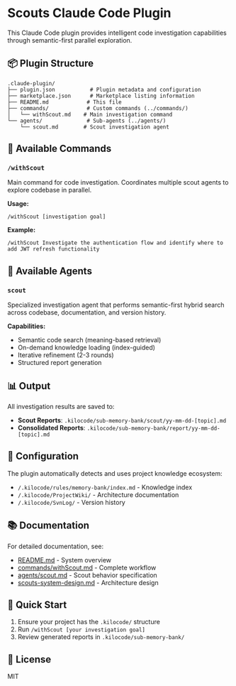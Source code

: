 # Scouts Claude Code Plugin

This Claude Code plugin provides intelligent code investigation capabilities through semantic-first parallel exploration.

## 📦 Plugin Structure

```
.claude-plugin/
├── plugin.json           # Plugin metadata and configuration
├── marketplace.json      # Marketplace listing information
├── README.md            # This file
├── commands/            # Custom commands (../commands/)
│   └── withScout.md    # Main investigation command
└── agents/              # Sub-agents (../agents/)
    └── scout.md        # Scout investigation agent
```

## 🎯 Available Commands

### `/withScout`

Main command for code investigation. Coordinates multiple scout agents to explore codebase in parallel.

**Usage:**
```
/withScout [investigation goal]
```

**Example:**
```
/withScout Investigate the authentication flow and identify where to add JWT refresh functionality
```

## 🤖 Available Agents

### `scout`

Specialized investigation agent that performs semantic-first hybrid search across codebase, documentation, and version history.

**Capabilities:**
- Semantic code search (meaning-based retrieval)
- On-demand knowledge loading (index-guided)
- Iterative refinement (2-3 rounds)
- Structured report generation

## 📊 Output

All investigation results are saved to:
- **Scout Reports**: `.kilocode/sub-memory-bank/scout/yy-mm-dd-[topic].md`
- **Consolidated Reports**: `.kilocode/sub-memory-bank/report/yy-mm-dd-[topic].md`

## 🔧 Configuration

The plugin automatically detects and uses project knowledge ecosystem:
- `/.kilocode/rules/memory-bank/index.md` - Knowledge index
- `/.kilocode/ProjectWiki/` - Architecture documentation
- `/.kilocode/SvnLog/` - Version history

## 📚 Documentation

For detailed documentation, see:
- [README.md](../README.md) - System overview
- [commands/withScout.md](../commands/withScout.md) - Complete workflow
- [agents/scout.md](../agents/scout.md) - Scout behavior specification
- [scouts-system-design.md](../scouts-system-design.md) - Architecture design

## 🚀 Quick Start

1. Ensure your project has the `.kilocode/` structure
2. Run `/withScout [your investigation goal]`
3. Review generated reports in `.kilocode/sub-memory-bank/`

## 📄 License

MIT

